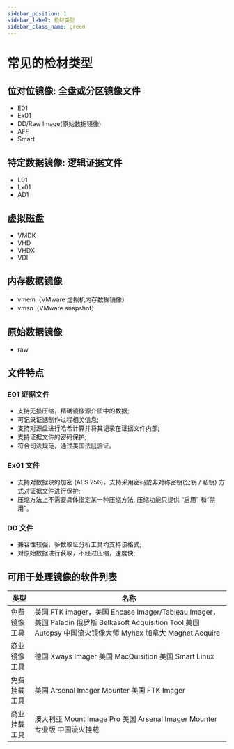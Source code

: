 ```yaml
---
sidebar_position: 1
sidebar_label: 检材类型
sidebar_class_name: green
---
```


# 常见的检材类型

## 位对位镜像: 全盘或分区镜像文件

- E01
- Ex01
- DD/Raw Image(原始数据镜像)
- AFF
- Smart

## 特定数据镜像: 逻辑证据文件

- L01
- Lx01
- AD1

## 虚拟磁盘

- VMDK
- VHD
- VHDX
- VDI

## 内存数据镜像

- vmem（VMware 虚拟机内存数据镜像）
- vmsn（VMware snapshot）

## 原始数据镜像

- raw

## 文件特点

### E01 证据文件

- 支持无损压缩，精确镜像源介质中的数据;
- 可记录证据制作过程相关信息;
- 支持对源盘进行哈希计算并将其记录在证据文件内部;
- 支持证据文件的密码保护;
- 符合司法规范，通过美国法庭验证。

### Ex01 文件

- 支持对数据块的加密 (AES 256)，支持采用密码或非对称密钥(公钥 / 私钥) 方式对证据文件进行保护;
- 压缩方法上不需要具体指定某一种压缩方法, 压缩功能只提供 “启用” 和“禁用”。

### DD 文件

- 兼容性较强，多数取证分析工具均支持该格式;
- 对原始数据进行获取，不经过压缩，速度快;

## 可用于处理镜像的软件列表

| 类型         | 名称                                                                                                                                                   |
| ------------ | ------------------------------------------------------------------------------------------------------------------------------------------------------ |
| 免费镜像工具 | 美国 FTK imager，美国 Encase Imager/Tableau Imager，美国 Paladin 俄罗斯 Belkasoft Acquisition Tool 美国 Autopsy 中国流火镜像大师 Myhex 加拿大 Magnet Acquire |
| 商业镜像工具 | 德国 Xways Imager 美国 MacQuisition 美国 Smart Linux                                                                                                     |
| 免费挂载工具 | 美国 Arsenal Imager Mounter 美国 FTK Imager                                                                                                              |
| 商业挂载工具 | 澳大利亚 Mount Image Pro 美国 Arsenal Imager Mounter 专业版 中国流火挂载                                                                                  |
